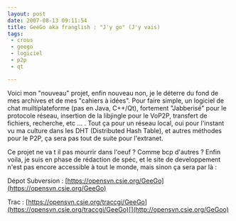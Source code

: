 ```yaml
---
layout: post
date: 2007-08-13 09:11:54
title: GeeGo aka franglish : "J'y go" (J'y vais)
tags:
 - crous
 - geego
 - logiciel
 - p2p
 - qt

---
```


Voici mon "nouveau" projet, enfin nouveau non, je le déterre du fond de mes archives et de mes "cahiers à idées". Pour faire simple, un logiciel de chat muiltiplateforme (pas en Java, C++/Qt), fortement "Jabberisé" pour le protocole réseau, insertion de la libjingle pour le VoP2P, transfert de fichiers, recherche, etc ... . Tout ça pour un réseau local, oui pour l'instant vu ma culture dans les DHT (Distributed Hash Table), et autres méthodes pour le P2P, ça sera pas tout de suite pour l'extranet.

Ce projet ne va t il pas mourrir dans l'oeuf ? Comme bcp d'autres ? Enfin voila, je suis en phase de rédaction de spéc, et le site de developpement n'est pas encore accessible à tout le monde, mais sinon ça sera par là :

Dépot Subversion : [https://opensvn.csie.org/GeeGo](https://opensvn.csie.org/GeeGo)

Trac : [https://opensvn.csie.org/traccgi/GeeGo](https://opensvn.csie.org/traccgi/GeeGo)[](http://opensvn.csie.org/GeGoo)


